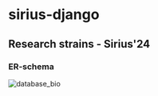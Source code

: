 # sirius-django

## Research strains - Sirius'24

### ER-schema

![database_bio](https://github.com/tofickbrodaga/sirius-django/assets/101170461/7bb2a722-ffe5-42d5-b0ec-d58b8f727fa1)
